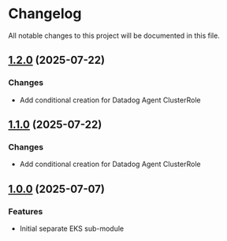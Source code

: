 # Changelog

All notable changes to this project will be documented in this file.

## [1.2.0]() (2025-07-22)

### Changes

* Add conditional creation for Datadog Agent ClusterRole

## [1.1.0]() (2025-07-22)

### Changes

* Add conditional creation for Datadog Agent ClusterRole

## [1.0.0]() (2025-07-07)

### Features

* Initial separate EKS sub-module
